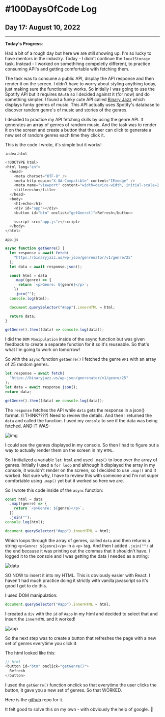 # #100DaysOfCode Log

## Day 17: August 10, 2022

<hr>

**Today's Progress**:

Had a bit of a rough day but here we are still showing up. I'm so lucky to have mentors in the industry. Today - I didn't continue the `localStorage` task. Instead - I worked on somethihng compeletly different, to practice consuming API's and getting comfortable with fetching them.

The task was to consume a public API, display the API response and then render it on the screen. I didn't have to worry about styling anything today, just making sure the functionality works. So initially I was going to use the Spotify API but it requires `OAuth` so I decided against it (for now) and do something simpler. I found a funky cute API called [Binary Jazz](https://binaryjazz.us/genrenator-api/) which displays funky genres of music. This API actually uses Spotify's database to discover random genre's of music and stories of the genres.

I decided to practice my API fetching skills by using the genre API. It generates an array of genres of random music. And the task was to render it on the screen and create a button that the user can click to generate a new set of random genres each time they click it.

This is the code I wrote, it's simple but it works!

`index.html`

```javascript
<!DOCTYPE html>
<html lang="en">
  <head>
    <meta charset="UTF-8" />
    <meta http-equiv="X-UA-Compatible" content="IE=edge" />
    <meta name="viewport" content="width=device-width, initial-scale=1.0" />
    <title>echo</title>
  </head>
  <body>
    <h1>echo</h1>
    <div id="app"></div>
    <button id="btn" onclick="getGenre()">Refresh</button>

    <script src="app.js"></script>
  </body>
</html>
```

`app.js`

```javascript
async function getGenre() {
  let response = await fetch(
    "https://binaryjazz.us/wp-json/genrenator/v1/genre/25"
  );
  let data = await response.json();

  const html = data
    .map((genre) => {
      return `<p>Genre: ${genre}</p>`;
    })
    .join("");
  console.log(html);

  document.querySelector("#app").innerHTML = html;

  return data;
}

getGenre().then((data) => console.log(data));
```

I did the `DOM Manipulation` inside of the async function but was given feedback to create a separate function for it so it's reuseable. So that's what I'm going to work on tomorrow!

So with the `async` function `getGenre()` I fetched the genre `API` with an array of 25 random genres.

```javascript
let response = await fetch(
  "https://binaryjazz.us/wp-json/genrenator/v1/genre/25"
);
let data = await response.json();
return data;

getGenre().then((data) => console.log(data));
```

The `response` fetches the API while `data` gets the response in a json() format. (I THINK????) Need to review the details. And then I returned the `data` and called the function. I used my `console` to see if the data was being fetched. AND IT WAS:

![img](https://i.imgur.com/cvRnDSg.png)

I could see the genres displayed in my console. So then I had to figure out a way to actually render them on the screen in my `HTML`.

So I initialized a variable `let html` and used `.map()` to loop over the array of genres. Initially I used a `for loop` and although it displayed the array in my console, it wouldn't render on the screen, so I decided to use `.map()` and it worked. Not sure why, I have to review this with someone and I'm not super comfortable using `.map()` yet but it worked so here we are.

So I wrote this code inside of the `async` function:

```javascript
const html = data
  .map((genre) => {
    return `<p>Genre: ${genre}</p>`;
  })
  .join("");
console.log(html);

document.querySelector("#app").innerHTML = html;
```

Which loops through the array of genres, called `data` and then returns a string `<p>Genre: ${genre}</p>` in a `<p>` tag. And then I added `.join("")` at the end because it was printing out the commas that it shouldn't have. I logged it to the console and I was getting the data I needed as a string:

![data](https://i.imgur.com/6mtSir6.png)

SO NOW to insert it into my HTML. This is obviously easier with React. I haven't had much practice doing it strictly with vanilla javascript so it's good I got to do this.

I used DOM manipulation:

```javascript
document.querySelector("#app").innerHTML = html;
```

I created a `div` with the `id` of `#app` in my html and decided to select that and insert the `innerHTML` and it worked!

![app](https://i.imgur.com/scQZe7l.png)

So the next step was to create a button that refreshes the page with a new set of genres everytime you click it.

The html looked like this:

```javascript
// html
<button id="btn" onclick="getGenre()">
  Refresh
</button>
```

I used the `getGenre()` function onclick so that everytime the user clicks the button, it gave you a new set of genres. So that WORKED.

Here is the [github](https://github.com/zahrakhadijha/echo) repo for it.

It felt good to solve this on my own - with obviously the help of google. 😬
